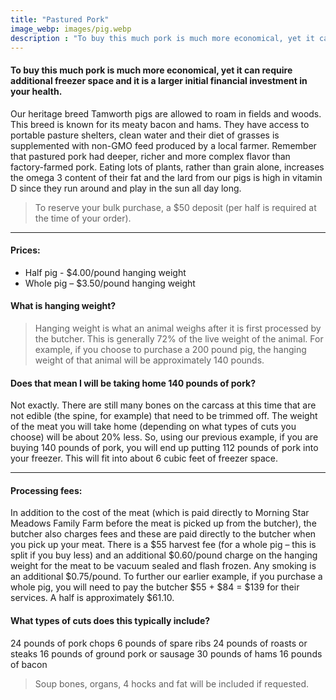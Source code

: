 ```yaml
---
title: "Pastured Pork"
image_webp: images/pig.webp
description : "To buy this much pork is much more economical, yet it can require additional freezer space and it is a larger initial financial investment in your health. "
---
```


#### To buy this much pork is much more economical, yet it can require additional freezer space and it is a larger initial financial investment in your health. 
Our heritage breed Tamworth pigs are allowed to roam in fields and woods. This breed is known for its meaty bacon and hams. They have access to portable pasture shelters, clean water and their diet of grasses is supplemented with non-GMO feed produced by a local farmer. Remember that pastured pork had deeper, richer and more complex flavor than factory-farmed pork. Eating lots of plants, rather than grain alone, increases the omega 3 content of their fat and the lard from our pigs is high in vitamin D since they run around and play in the sun all day long.

> To reserve your bulk purchase, a $50 deposit (per half is required at the time of your order).

---

#### Prices:
- Half pig - $4.00/pound hanging weight
- Whole pig – $3.50/pound hanging weight

#### What is hanging weight?
> Hanging weight is what an animal weighs after it is first processed by the butcher. This is generally 72% of the live weight of the animal. For example, if you choose to purchase a 200 pound pig, the hanging weight of that animal will be approximately 140 pounds.

#### Does that mean I will be taking home 140 pounds of pork?
Not exactly. There are still many bones on the carcass at this time that are not edible (the spine, for example) that need to be trimmed off. The weight of the meat you will take home (depending on what types of cuts you choose) will be about 20% less. So, using our previous example, if you are buying 140 pounds of pork, you will end up putting 112 pounds of pork into your freezer. This will fit into about 6 cubic feet of freezer space.

---

#### Processing fees:
In addition to the cost of the meat (which is paid directly to Morning Star Meadows Family Farm before the meat is picked up from the butcher), the butcher also charges fees and these are paid directly to the butcher when you pick up your meat. There is a $55 harvest fee (for a whole pig – this is split if you buy less) and an additional $0.60/pound charge on the hanging weight for the meat to be vacuum sealed and flash frozen. Any smoking is an additional $0.75/pound. To further our earlier example, if you purchase a whole pig, you will need to pay the butcher $55 + $84 = $139 for their services. A half is approximately $61.10.

#### What types of cuts does this typically include?

24 pounds of pork chops
6 pounds of spare ribs
24 pounds of roasts or steaks
16 pounds of ground pork or sausage
30 pounds of hams
16 pounds of bacon

> Soup bones, organs, 4 hocks and fat will be included if requested.
